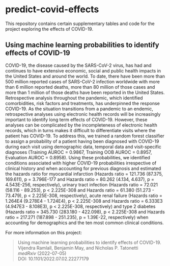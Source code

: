 # predict-covid-effects

This repository contains certain supplementary tables and code for the project exploring the effects of COVID-19.

## Using machine learning probabilities to identify effects of COVID-19
COVID-19, the disease caused by the SARS-CoV-2 virus, has had and continues to have extensive economic, social and public health impacts in the United States and around the world. To date, there have been more than 500 million reported cases of SARS-CoV-2 infection worldwide with more than 6 million reported deaths, more than 80 million of those cases and more than 1 million of those deaths have been reported in the United States. Retrospective analysis throughout the pandemic, which identified comorbidities, risk factors and treatments, has underpinned the response COVID-19. As the situation transitions from a pandemic to an endemic, retrospective analyses using electronic health records will be increasingly important to identify long term effects of COVID-19. However, these analyses can be complicated by the incompleteness of electronic health records, which in turns makes it difficult to differentiate visits where the patient has COVID-19. To address this, we trained a random forest classifier to assign a probability of a patient having been diagnosed with COVID-19 during each visit using demographic data, temporal data and visit-specific diagnoses (Training AUROC = 0.9867, Training OOB AUROC = 0.8957, Evaluation AUROC = 0.8958). Using these probabilities, we identified conditions associated with higher COVID-19 probabilities irrespective of clinical history and when accounting for previous diagnosis and estimated the hazards ratio for myocardial infarction (Hazards ratio = 121.736 (87.375, 169.611), p = 3.796E-177 and Hazards ratio = 80.262 (4.134, 4.637), p = 4.543E-256, respectively), urinary tract infection (Hazards ratio = 72.021 (58.116 - 89.253), p < 2.225E-308 and Hazards ratio = 61.380 (51.273 - 73.479), p < 2.225E-308, respectively), acute renal failure (Hazards ratio = 1.264E4 (9.278E4 - 1.724E4), p < 2.225E-308 and Hazards ratio = 6.333E3 (4.947E3 - 8.108E3), p < 2.225E-308, respectively) and type 2 diabetes (Hazards ratio = 345.730 (283.180 - 422.098), p < 2.225E-308 and Hazards ratio = 217.271 (187.898 - 251.235), p = 1.39E-22, respectively) when accounting for demographics and the ten most common clinical conditions.


For more information on this project:

> Using machine learning probabilities to identify effects of COVID-19. <br>
Vijendra Ramlall, Benjamin May, and Nicholas P. Tatonetti <br>
_medRxiv_ (2022-07-05)  <br>
DOI: 10.1101/2022.07.02.22277179 
